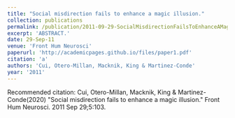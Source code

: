 ```yaml
---
title: "Social misdirection fails to enhance a magic illusion."
collection: publications
permalink: /publication/2011-09-29-SocialMisdirectionFailsToEnhanceAMagicIllusion_
excerpt: 'ABSTRACT.'
date: 29-Sep-11
venue: 'Front Hum Neurosci'
paperurl: 'http://academicpages.github.io/files/paper1.pdf'
citation: 'a'
authors: 'Cui, Otero-Millan, Macknik, King & Martinez-Conde'
year: '2011'
---
```


Recommended citation: Cui, Otero-Millan, Macknik, King & Martinez-Conde(2020) "Social misdirection fails to enhance a magic illusion." Front Hum Neurosci. 2011 Sep 29;5:103. 
